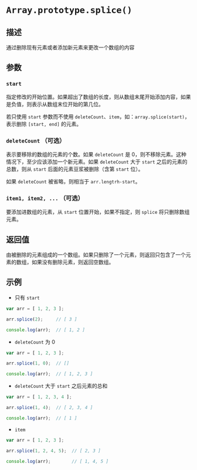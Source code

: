 # `Array.prototype.splice()`

## 描述

通过删除现有元素或者添加新元素来更改一个数组的内容

## 参数

### `start`

指定修改的开始位置。如果超出了数组的长度，则从数组末尾开始添加内容，如果是负值，则表示从数组末位开始的第几位。

若只使用 `start` 参数而不使用 `deleteCount`、`item`，如：`array.splice(start)`，表示删除 `[start, end]` 的元素。

### `deleteCount` （可选）

表示要移除的数组的元素的个数。如果 `deleteCount` 是 0，则不移除元素。这种情况下，至少应该添加一个新元素。如果 `deleteCount` 大于 `start` 之后的元素的总数，则从 `start` 后面的元素豆浆被删除（含第 `start` 位）。

如果 `deleteCount` 被省略，则相当于 `arr.lengtrh-start`。

### `item1, item2, ...` （可选）

要添加进数组的元素，从 `start` 位置开始，如果不指定，则 `splice` 将只删除数组元素。


## 返回值

由被删除的元素组成的一个数组。如果只删除了一个元素，则返回只包含了一个元素的数组，如果没有删除元素，则返回空数组。

## 示例

+ 只有 `start`

```js
var arr = [ 1, 2, 3 ];

arr.splice(2);     // [ 3 ]

console.log(arr);  // [ 1, 2 ] 
```

+ `deleteCount` 为 0

```js
var arr = [ 1, 2, 3 ];

arr.splice(1, 0);  // []

console.log(arr);  // [ 1, 2, 3 ]

```

+ `deleteCount` 大于 `start` 之后元素的总和

```js
var arr = [ 1, 2, 3, 4 ];

arr.splice(1, 4);  // [ 2, 3, 4 ]

console.log(arr);  // [ 1 ]
```

+ `item`

```js
var arr = [ 1, 2, 3 ];

arr.splice(1, 2, 4, 5);  // [ 2, 3 ]

console.log(arr);        // [ 1, 4, 5 ]
```



